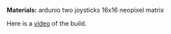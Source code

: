 <strong>Materials:</strong>
ardunio
two joysticks
16x16 neopixel matrix  

Here is a <a href ="https://photos.app.goo.gl/VFGDnRwknKMFZLBY9">video</a> of the build.


